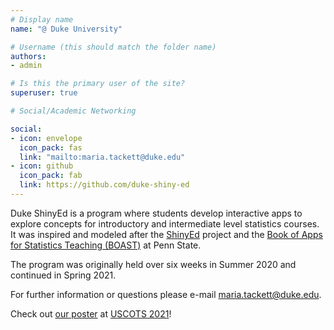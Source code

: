 ```yaml
---
# Display name
name: "@ Duke University"

# Username (this should match the folder name)
authors:
- admin

# Is this the primary user of the site?
superuser: true

# Social/Academic Networking

social:
- icon: envelope
  icon_pack: fas
  link: "mailto:maria.tackett@duke.edu"
- icon: github
  icon_pack: fab
  link: https://github.com/duke-shiny-ed
---
```


Duke ShinyEd is a program where students develop interactive apps to explore concepts for introductory and intermediate level statistics courses. It was inspired and modeled after the [ShinyEd](http://www2.stat.duke.edu/~mc301/shinyed/) project and the [Book of Apps for Statistics Teaching (BOAST)](https://sites.psu.edu/shinyapps/) at Penn State. 

The program was originally held over six weeks in Summer 2020 and continued in Spring 2021.  

For further information or questions please e-mail [maria.tackett@duke.edu](mailto:maria.tackett@duke.edu).

Check out [our poster](https://www.causeweb.org/cause/uscots/uscots21/we-17-developing-interactive-statistics-apps-look-project-and-student-experience) at [USCOTS 2021](https://www.causeweb.org/cause/uscots/uscots21)! 



